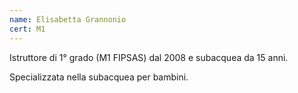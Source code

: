 ```yaml
---
name: Elisabetta Grannonio
cert: M1
---
```

Istruttore di 1° grado (M1 FIPSAS) dal 2008 e subacquea da 15 anni.

Specializzata nella subacquea per bambini.
